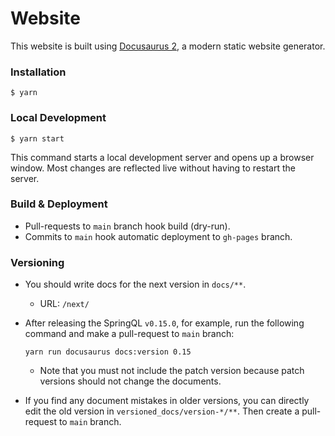 # Website

This website is built using [Docusaurus 2](https://docusaurus.io/), a modern static website generator.

### Installation

```
$ yarn
```

### Local Development

```
$ yarn start
```

This command starts a local development server and opens up a browser window. Most changes are reflected live without having to restart the server.

### Build & Deployment

- Pull-requests to `main` branch hook build (dry-run).
- Commits to `main` hook automatic deployment to `gh-pages` branch.

### Versioning

- You should write docs for the next version in `docs/**`.
  - URL: `/next/`
- After releasing the SpringQL `v0.15.0`, for example, run the following command and make a pull-request to `main` branch:

    ```console
    yarn run docusaurus docs:version 0.15
    ```

  - Note that you must not include the patch version because patch versions should not change the documents.
- If you find any document mistakes in older versions, you can directly edit the old version in `versioned_docs/version-*/**`. Then create a pull-request to `main` branch.
